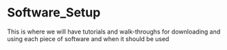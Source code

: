 # Software_Setup
This is where we will have tutorials and walk-throughs for downloading and using each piece of software and when it should be used

